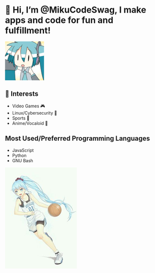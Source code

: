 # 👋 Hi, I’m @MikuCodeSwag, I make apps and code for fun and fulfillment!
  
  ![Hatsune Miku Chibi](/chibimiku.gif)
## 👀 Interests 
- Video Games 🎮
- Linux/Cybersecurity 🐧
- Sports 🏀
- Anime/Vocaloid 💠

## Most Used/Preferred Programming Languages
- JavaScript
- Python
- GNU Bash

![Hatsune Miku Basketball](/ballermiku.jpg)

